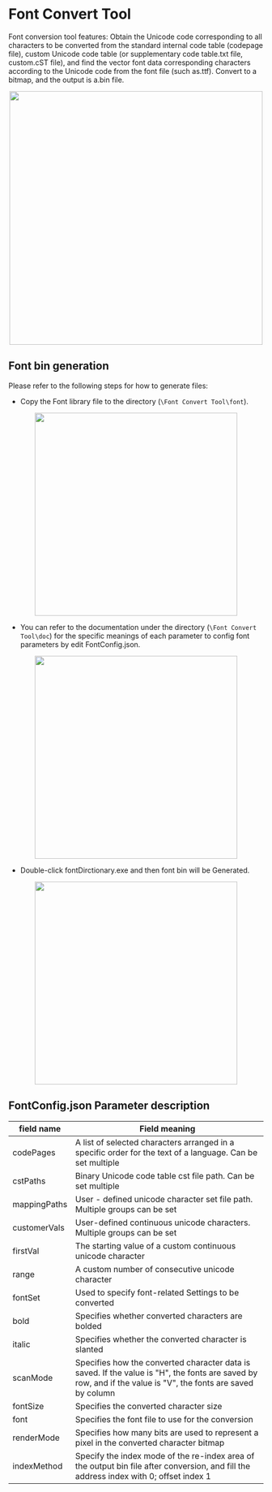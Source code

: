# Font Convert Tool

Font conversion tool features: Obtain the Unicode code corresponding to all characters to be converted from the standard internal code table (codepage file), custom Unicode code table (or supplementary code table.txt file, custom.cST file), and find the vector font data corresponding characters according to the Unicode code from the font file (such as.ttf). Convert to a bitmap, and the output is a.bin file.

<div style="text-align: center"><img width= "500" src="https://foruda.gitee.com/images/1721186859304603819/25785a2f_13408154.png" ></div>

## Font bin generation
Please refer to the following steps for how to generate files:
* Copy the Font library file to the directory (`\Font Convert Tool\font`).

<div style="text-align: center"><img width= "400" src="https://foruda.gitee.com/images/1718779202121064741/2e5506f6_13408154.png" ></div>

* You can refer to the documentation under the directory (`\Font Convert Tool\doc`) for the specific meanings of each parameter to config font parameters by edit FontConfig.json.

<div style="text-align: center"><img width= "400" src="https://foruda.gitee.com/images/1718779327750693194/d2cd240c_13408154.png" ></div>

* Double-click fontDirctionary.exe and then font bin will be Generated.

<div style="text-align: center"><img width= "400" src="https://foruda.gitee.com/images/1718779549743952722/46c77609_13408154.png" ></div>

## FontConfig.json Parameter description

| field name | Field meaning|
| ----- | ---- |
| codePages | A list of selected characters arranged in a specific order for the text of a language. Can be set multiple |
| cstPaths | Binary Unicode code table cst file path. Can be set multiple |
| mappingPaths|User - defined unicode character set file path. Multiple groups can be set|
|customerVals|User-defined continuous unicode characters. Multiple groups can be set|
|firstVal|The starting value of a custom continuous unicode character|
|range|A custom number of consecutive unicode character|
|fontSet|Used to specify font-related Settings to be converted|
|bold|Specifies whether converted characters are bolded|
|italic|Specifies whether the converted character is slanted|
|scanMode|Specifies how the converted character data is saved. If the value is "H", the fonts are saved by row, and if the value is "V", the fonts are saved by column|
|fontSize|Specifies the converted character size|
|font|Specifies the font file to use for the conversion|
|renderMode|Specifies how many bits are used to represent a pixel in the converted character bitmap|
|indexMethod|Specify the index mode of the re-index area of the output bin file after conversion, and fill the address index with 0; offset index 1|




   


   
    

   































